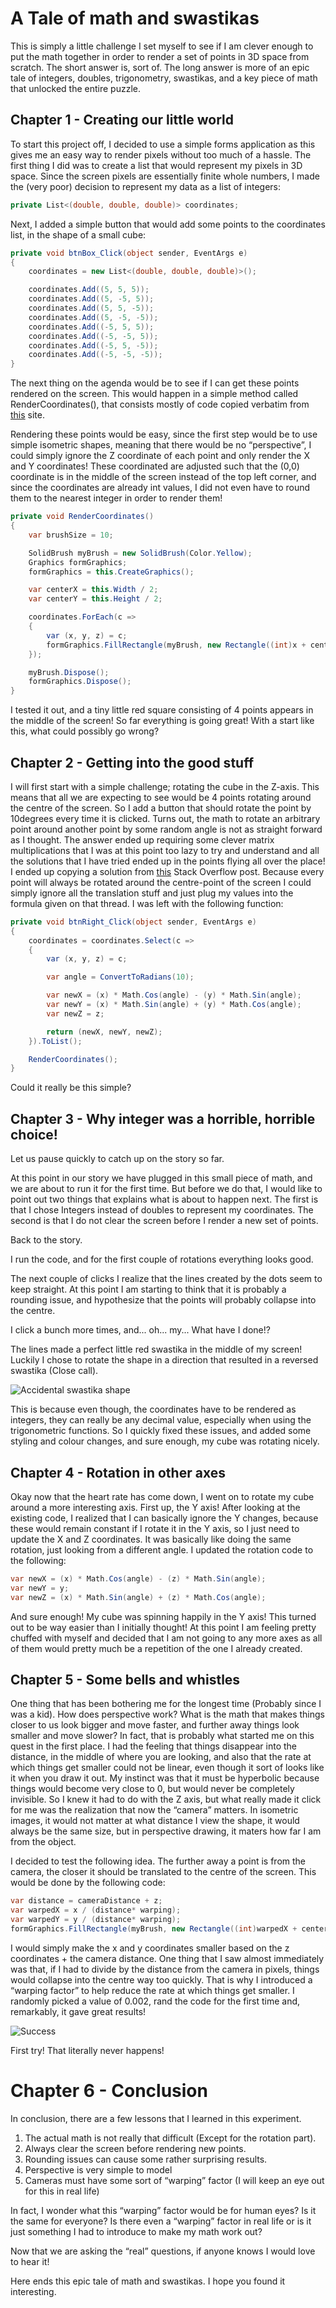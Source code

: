 
# A Tale of math and swastikas

This is simply a little challenge I set myself to see if I am clever enough to put the math together in order to render a set of points in 3D space from scratch.
The short answer is, sort of.
The long answer is more of an epic tale of integers, doubles, trigonometry, swastikas, and a key piece of math that unlocked the entire puzzle.

## Chapter 1 - Creating our little world

To start this project off, I decided to use a simple forms application as this gives me an easy way to render pixels without too much of a hassle.
The first thing I did was to create a list that would represent my pixels in 3D space.
Since the screen pixels are essentially finite whole numbers, I made the (very poor) decision to represent my data as a list of integers:

```csharp
private List<(double, double, double)> coordinates;
```

Next, I added a simple button that would add some points to the coordinates list, in the shape of a small cube:

```csharp
private void btnBox_Click(object sender, EventArgs e)
{
    coordinates = new List<(double, double, double)>();

    coordinates.Add((5, 5, 5));
    coordinates.Add((5, -5, 5));
    coordinates.Add((5, 5, -5));
    coordinates.Add((5, -5, -5));
    coordinates.Add((-5, 5, 5));
    coordinates.Add((-5, -5, 5));
    coordinates.Add((-5, 5, -5));
    coordinates.Add((-5, -5, -5));
}
```

The next thing on the agenda would be to see if I can get these points rendered on the screen.
This would happen in a simple method called RenderCoordinates(), that consists mostly of code copied verbatim from [this](https://docs.microsoft.com/en-us/dotnet/framework/winforms/advanced/how-to-draw-a-filled-rectangle-on-a-windows-form) site.

Rendering these points would be easy, since the first step would be to use simple isometric shapes, meaning that there would be no “perspective”, I could simply ignore the Z coordinate of each point and only render the X and Y coordinates!
These coordinated are adjusted such that the (0,0) coordinate is in the middle of the screen instead of the top left corner, and since the coordinates are already int values, I did not even have to round them to the nearest integer in order to render them!

```csharp
private void RenderCoordinates()
{
    var brushSize = 10;

    SolidBrush myBrush = new SolidBrush(Color.Yellow);
    Graphics formGraphics;
    formGraphics = this.CreateGraphics();

    var centerX = this.Width / 2;
    var centerY = this.Height / 2;

    coordinates.ForEach(c =>
    {
        var (x, y, z) = c;
        formGraphics.FillRectangle(myBrush, new Rectangle((int)x + centerX, (int)y + centerY, brushSize, brushSize));
    });

    myBrush.Dispose();
    formGraphics.Dispose();
}
```

I tested it out, and a tiny little red square consisting of 4 points appears in the middle of the screen!
So far everything is going great! With a start like this, what could possibly go wrong?

## Chapter 2 - Getting into the good stuff

I will first start with a simple challenge; rotating the cube in the Z-axis. This means that all we are expecting to see would be 4 points rotating around the centre of the screen.
So I add a button that should rotate the point by 10degrees every time it is clicked.
Turns out, the math to rotate an arbitrary point around another point by some random angle is not as straight forward as I thought.
The answer ended up requiring some clever matrix multiplications that I was at this point too lazy to try and understand and all the solutions that I have tried ended up in the points flying all over the place!
I ended up copying a solution from [this](https://stackoverflow.com/questions/22491178/how-to-rotate-a-point-around-another-point) Stack Overflow post.
Because every point will always be rotated around the centre-point of the screen I could simply ignore all the translation stuff and just plug my values into the formula given on that thread.
I was left with the following function:

```csharp
private void btnRight_Click(object sender, EventArgs e)
{
    coordinates = coordinates.Select(c =>
    {
        var (x, y, z) = c;

        var angle = ConvertToRadians(10);

        var newX = (x) * Math.Cos(angle) - (y) * Math.Sin(angle);
        var newY = (x) * Math.Sin(angle) + (y) * Math.Cos(angle);
        var newZ = z;

        return (newX, newY, newZ);
    }).ToList();

    RenderCoordinates();
}

```

Could it really be this simple? 

## Chapter 3 - Why integer was a horrible, horrible choice!

Let us pause quickly to catch up on the story so far.

At this point in our story we have plugged in this small piece of math, and we are about to run it for the first time.
But before we do that, I would like to point out two things that explains what is about to happen next.
The first is that I chose Integers instead of doubles to represent my coordinates.
The second is that I do not clear the screen before I render a new set of points.

Back to the story.

I run the code, and for the first couple of rotations everything looks good.

The next couple of clicks I realize that the lines created by the dots seem to keep straight. At this point I am starting to think that it is probably a rounding issue, and hypothesize that the points will probably collapse into the centre.

I click a bunch more times, and... oh... my... 
What have I done!?

The lines made a perfect little red swastika in the middle of my screen! Luckily I chose to rotate the shape in a direction that resulted in a reversed swastika (Close call).

![Accidental swastika shape](https://github.com/Hannoob/3DMaths/blob/master/images/fail.bmp "Accidental swastika shape")

This is because even though, the coordinates have to be rendered as integers, they can really be any decimal value, especially when using the trigonometric functions.
So I quickly fixed these issues, and added some styling and colour changes, and sure enough, my cube was rotating nicely.

## Chapter 4 - Rotation in other axes

Okay now that the heart rate has come down, I went on to rotate my cube around a more interesting axis. First up, the Y axis!
After looking at the existing code, I realized that I can basically ignore the Y changes, because these would remain constant if I rotate it in the Y axis, so I just need to update the X and Z coordinates.
It was basically like doing the same rotation, just looking from a different angle.
I updated the rotation code to the following:

```csharp
var newX = (x) * Math.Cos(angle) - (z) * Math.Sin(angle);
var newY = y;
var newZ = (x) * Math.Sin(angle) + (z) * Math.Cos(angle);
```

And sure enough! My cube was spinning happily in the Y axis!
This turned out to be way easier than I initially thought!
At this point I am feeling pretty chuffed with myself and decided that I am not going to any more axes as all of them would pretty much be a repetition of the one I already created.

## Chapter 5 - Some bells and whistles

One thing that has been bothering me for the longest time (Probably since I was a kid).
How does perspective work?
What is the math that makes things closer to us look bigger and move faster, and further away things look smaller and move slower?
In fact, that is probably what started me on this quest in the first place.
I had the feeling that things disappear into the distance, in the middle of where you are looking, and also that the rate at which things get smaller could not be linear, even though it sort of looks like it when you draw it out.
My instinct was that it must be hyperbolic because things would become very close to 0, but would never be completely invisible.
So I knew it had to do with the Z axis, but what really made it click for me was the realization that now the “camera” matters.
In isometric images, it would not matter at what distance I view the shape, it would always be the same size, but in perspective drawing, it maters how far I am from the object.

I decided to test the following idea.
The further away a point is from the camera, the closer it should be translated to the centre of the screen.
This would be done by the following code:

```csharp
var distance = cameraDistance + z;
var warpedX = x / (distance* warping);
var warpedY = y / (distance* warping);
formGraphics.FillRectangle(myBrush, new Rectangle((int)warpedX + centerX, (int)warpedY + centerY, brushSize, brushSize));
```

I would simply make the x and y coordinates smaller based on the z coordinates + the camera distance.
One thing that I saw almost immediately was that, if I had to divide by the distance from the camera in pixels, things would collapse into the centre way too quickly. That is why I introduced a “warping factor” to help reduce the rate at which things get smaller. I randomly picked a value of 0.002, rand the code for the first time and, remarkably, it gave great results!

![Success](https://github.com/Hannoob/3DMaths/blob/master/images/success.bmp "Success")

First try! That literally never happens!

# Chapter 6 - Conclusion

In conclusion, there are a few lessons that I learned in this experiment.

1. The actual math is not really that difficult (Except for the rotation part).
2. Always clear the screen before rendering new points.
3. Rounding issues can cause some rather surprising results.
4. Perspective is very simple to model
5. Cameras must have some sort of “warping” factor (I will keep an eye out for this in real life)

In fact, I wonder what this “warping” factor would be for human eyes? Is it the same for everyone? Is there even a “warping” factor in real life or is it just something I had to introduce to make my math work out?

Now that we are asking the “real” questions, if anyone knows I would love to hear it!

Here ends this epic tale of math and swastikas.
I hope you found it interesting.